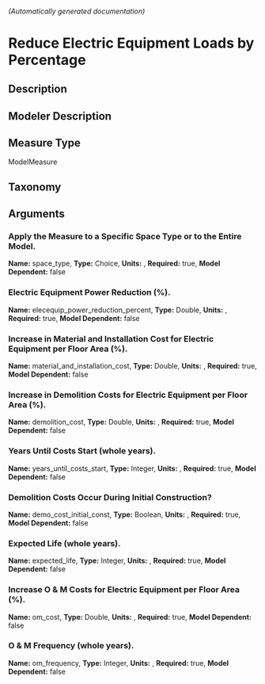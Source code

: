 

###### (Automatically generated documentation)

# Reduce Electric Equipment Loads by Percentage

## Description


## Modeler Description


## Measure Type
ModelMeasure

## Taxonomy


## Arguments


### Apply the Measure to a Specific Space Type or to the Entire Model.

**Name:** space_type,
**Type:** Choice,
**Units:** ,
**Required:** true,
**Model Dependent:** false

### Electric Equipment Power Reduction (%).

**Name:** elecequip_power_reduction_percent,
**Type:** Double,
**Units:** ,
**Required:** true,
**Model Dependent:** false

### Increase in Material and Installation Cost for Electric Equipment per Floor Area (%).

**Name:** material_and_installation_cost,
**Type:** Double,
**Units:** ,
**Required:** true,
**Model Dependent:** false

### Increase in Demolition Costs for Electric Equipment per Floor Area (%).

**Name:** demolition_cost,
**Type:** Double,
**Units:** ,
**Required:** true,
**Model Dependent:** false

### Years Until Costs Start (whole years).

**Name:** years_until_costs_start,
**Type:** Integer,
**Units:** ,
**Required:** true,
**Model Dependent:** false

### Demolition Costs Occur During Initial Construction?

**Name:** demo_cost_initial_const,
**Type:** Boolean,
**Units:** ,
**Required:** true,
**Model Dependent:** false

### Expected Life (whole years).

**Name:** expected_life,
**Type:** Integer,
**Units:** ,
**Required:** true,
**Model Dependent:** false

### Increase O & M Costs for Electric Equipment per Floor Area (%).

**Name:** om_cost,
**Type:** Double,
**Units:** ,
**Required:** true,
**Model Dependent:** false

### O & M Frequency (whole years).

**Name:** om_frequency,
**Type:** Integer,
**Units:** ,
**Required:** true,
**Model Dependent:** false




